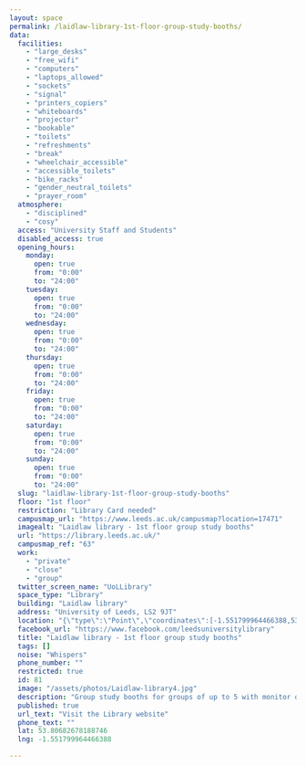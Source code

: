 ```yaml
---
layout: space
permalink: /laidlaw-library-1st-floor-group-study-booths/
data:
  facilities:
    - "large_desks"
    - "free_wifi"
    - "computers"
    - "laptops_allowed"
    - "sockets"
    - "signal"
    - "printers_copiers"
    - "whiteboards"
    - "projector"
    - "bookable"
    - "toilets"
    - "refreshments"
    - "break"
    - "wheelchair_accessible"
    - "accessible_toilets"
    - "bike_racks"
    - "gender_neutral_toilets"
    - "prayer_room"
  atmosphere:
    - "disciplined"
    - "cosy"
  access: "University Staff and Students"
  disabled_access: true
  opening_hours:
    monday:
      open: true
      from: "0:00"
      to: "24:00"
    tuesday:
      open: true
      from: "0:00"
      to: "24:00"
    wednesday:
      open: true
      from: "0:00"
      to: "24:00"
    thursday:
      open: true
      from: "0:00"
      to: "24:00"
    friday:
      open: true
      from: "0:00"
      to: "24:00"
    saturday:
      open: true
      from: "0:00"
      to: "24:00"
    sunday:
      open: true
      from: "0:00"
      to: "24:00"
  slug: "laidlaw-library-1st-floor-group-study-booths"
  floor: "1st floor"
  restriction: "Library Card needed"
  campusmap_url: "https://www.leeds.ac.uk/campusmap?location=17471"
  imagealt: "Laidlaw library - 1st floor group study booths"
  url: "https://library.leeds.ac.uk/"
  campusmap_ref: "63"
  work:
    - "private"
    - "close"
    - "group"
  twitter_screen_name: "UoLLibrary"
  space_type: "Library"
  building: "Laidlaw library"
  address: "University of Leeds, LS2 9JT"
  location: "{\"type\":\"Point\",\"coordinates\":[-1.551799964466388,53.80682678188746]}"
  facebook_url: "https://www.facebook.com/leedsuniversitylibrary"
  title: "Laidlaw library - 1st floor group study booths"
  tags: []
  noise: "Whispers"
  phone_number: ""
  restricted: true
  id: 81
  image: "/assets/photos/Laidlaw-library4.jpg"
  description: "Group study booths for groups of up to 5 with monitor display."
  published: true
  url_text: "Visit the Library website"
  phone_text: ""
  lat: 53.80682678188746
  lng: -1.551799964466388

---
```

